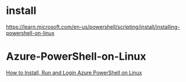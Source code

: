 # install
https://learn.microsoft.com/en-us/powershell/scripting/install/installing-powershell-on-linux

# Azure-PowerShell-on-Linux
[How to Install, Run and Login Azure PowerShell on Linux](https://youtu.be/tbuuCVC0wgA)
